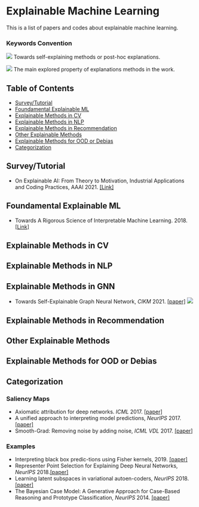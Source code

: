 
# Explainable Machine Learning
This is a list of papers and codes about explainable machine learning.

### Keywords Convention

![](https://img.shields.io/badge/Self_Explaining-blue) Towards self-explaining methods or post-hoc explanations.

![](https://img.shields.io/badge/Analysis-green) The main explored property of explanations methods in the work.

## Table of Contents
- [Survey/Tutorial](#survey-paper)
- [Foundamental Explainable ML](#foundamental-XAI)
- [Explainable Methods in CV](#XAI-CV)
- [Explainable Methods in NLP](#XAI-NLP)
- [Explainable Methods in Recommendation](#XAI-Rec)
- [Other Explainable Methods](#XAI-Other)
- [Explainable Methods for OOD or Debias](#XAI-OOD)
- [Categorization](#catg)

<!--- * Title, in *NeurIPS* 2019. [\[paper\]]() [\[code\]]() ---> 

## Survey/Tutorial
* On Explainable AI: From Theory to Motivation, Industrial Applications and Coding Practices, AAAI 2021. [\[Link\]](https://xaitutorial2021.github.io/)

## Foundamental Explainable ML
* Towards A Rigorous Science of Interpretable Machine Learning. 2018. [\[Link\]](https://arxiv.org/abs/1702.08608)

## Explainable Methods in CV


## Explainable Methods in NLP


## Explainable Methods in GNN
* Towards Self-Explainable Graph Neural Network, *CIKM* 2021. [\[paper\]](https://dl.acm.org/doi/pdf/10.1145/3459637.3482306?casa_token=QCWCRWnwCR0AAAAA:JAdj8PtPoxVUW4annpOC-o0hg-nndjM3jZaJNMPTy2VWR9eSjUBczrBIDwF7Rb5pGrRm0dvNtOAfYQ) ![](https://img.shields.io/badge/Self_Explaining-blue)


## Explainable Methods in Recommendation


## Other Explainable Methods


## Explainable Methods for OOD or Debias

## Categorization
### Saliency Maps
* Axiomatic attribution for deep networks. *ICML* 2017. [\[paper\]](https://arxiv.org/abs/1703.01365)
* A unified approach to interpreting model predictions, *NeurIPS* 2017. [\[paper\]](https://arxiv.org/abs/1705.07874)
* Smooth-Grad: Removing noise by adding noise, *ICML VDL* 2017. [\[paper\]](https://arxiv.org/abs/1706.03825)

### Examples
*  Interpreting black box predic-tions using Fisher kernels, 2019. [\[paper\]](https://arxiv.org/abs/1810.10118)
*  Representer Point Selection for Explaining Deep Neural Networks, *NeurIPS* 2018.[\[paper\]](https://arxiv.org/abs/1811.09720)
*  Learning latent subspaces in variational autoen-coders, *NeurIPS* 2018. [\[paper\]](https://proceedings.neurips.cc/paper/2018/file/73e5080f0f3804cb9cf470a8ce895dac-Paper.pdf)
*  The Bayesian Case Model: A Generative Approach for Case-Based Reasoning and Prototype Classification, *NeurIPS* 2014. [\[paper\]](https://arxiv.org/abs/1503.01161)
